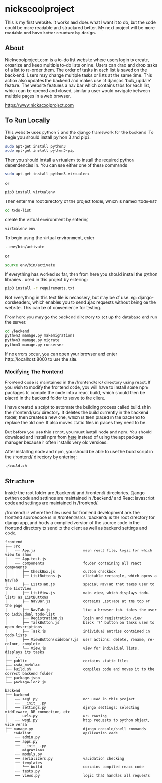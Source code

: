 # nickscoolproject
This is my first website. It works and does what I want it to do, but the code could be more readable and structured better. My next project will be more readable and have better structure by design.

## About
Nickscoolproject.com is a to-do list website where users login to create, organize and keep multiple to-do lists online. Users can drag and drop tasks of a list to re-order them. The order of tasks in each list is saved on the back-end. Users may change multiple tasks or lists at the same time. This action also updates the backend and makes use of djangos 'bulk_update' feature. The website features a nav bar which contains tabs for each list, which can be opened and closed, similar a user would navigate between multiple pages in a web browser.

https://www.nickscoolproject.com

## To Run Locally
This website uses python 3 and the django framework for the backend. 
To begin you should install python 3 and pip3.
```bash
sudo apt-get install python3
sudo apt-get install python3-pip
```
Then you should install a virtualenv to install the required python dependencies in.
You can use either one of these commands
```bash
sudo apt-get install python3-virtualenv
```
or
```bash
pip3 install virtualenv
```
Then enter the root directory of the project folder, which is named 'todo-list'
```bash
cd todo-list
```
create the virtual environment by entering
```bash
virtualenv env
```
To begin using the virtual environment, enter
```bash
. env/bin/activate
```
or
```bash
source env/bin/activate
```
If everything has worked so far, then from here you should install the python libraries .
used in this project by entering:
```bash
pip3 install -r requirements.txt
```
Not everything in this text file is necassery, but may be of use. eg: django-corsheaders, which
enables you to send ajax requests without being on the website. This can be of convenience for testing.

From here you may go the backend directory to set up the database and run the server.
```bash
cd /backend
python3 manage.py makemigrations
python3 manage.py migrate
python3 manage.py runserver
```
If no errors occur, you can open your browser and enter http://localhost:8000 to use the site.

### Modifying The Frontend
Frontend code is maintained in the /frontend/src/ directory using react. If you wish to modify the frontend code, you will have to install some npm packages to compile the code into a react build, which should then be placed in the backend folder to serve to the client. 

I have created a script to automate the building process called build.sh in the /frontend/src/ directory. It deletes the build currently in the backend folder, then creates a new one, which is then placed in the backend to replace the old one. It also moves static files in places they need to be.

But before you use this script, you must install node and npm. You should download and install npm from [here](https://nodejs.org/en/download/) instead of using the apt package manager because it often installs very old versions. 

After installing node and npm, you should be able to use the build script in the /frontend/ directory by entering:
```bash
./build.sh
```
## Structure
Inside the root folder are /backend/ and /frontend/ directories. Django python code and settings are maintained in /backend/ and React javascript code and settings are maintained in /frontend/.

/frontend/ is where the files used for frontend development are. the frontend sourcecode is in /frontend/src/.
/backend/ is the root directory for django app, and holds a compiled version of the source code in the frontend directory to send to the client as well as backend settings and code.

```
frontend
├── src
│   ├── App.js                      main react file, logic for which view to show
│   ├── App.test.js                 
│   ├── components                  folder containing all react components
│   │   ├── CheckBox.js             custom checkbox 
│   │   ├── ListButtons.js          clickable rectangle, which opens a NavTab
│   │   ├── ListsTab.js             special NavTab that takes user to the ListView
│   │   ├── ListView.js             main view, which displays todo-lists as ListButtons
│   │   ├── NavBar.js               contains ListTabs at the top of the page
│   │   ├── NavTab.js               like a browser tab. takes the user to individual todo-list
│   │   ├── Registration.js         login and registration view
│   │   ├── TaskButton.js           black '?' button on tasks used to open descriptions
│   │   ├── Task.js                 individual entries contained in todo-lists
│   │   ├── ViewButton(sidebar).js  user actions: delete, rename, re-colour, complete
│   │   └── View.js                 view for individual lists. displays its tasks
│   ...
├── public                          contains static files
├── node_modules                    
├── build.sh                        compiles code and moves it to the correct backend folder 
├── package.json                    
└── package-lock.js                 

backend
├── backend                         
│   ├── asgi.py                     not used in this project
│   ├── __init__.py         		
│   ├── settings.py                 django settings: selecting middleware, DB connection, etc
│   ├── urls.py                     url routing
│   └── wsgi.py                     http requests to python object, vice versa
├── manage.py                       django console/shell commands
└── todolist                        application code
    ├── admin.py                    
    ├── apps.py                     
    ├── __init__.py                
    ├── migrations                  
    ├── models.py                   
    ├── serializers.py              validation checking
    ├── templates                   
    │   └── build                   contains compiled react code
    ├── tests.py                    
    └── views.py                    logic that handles all requests
```
